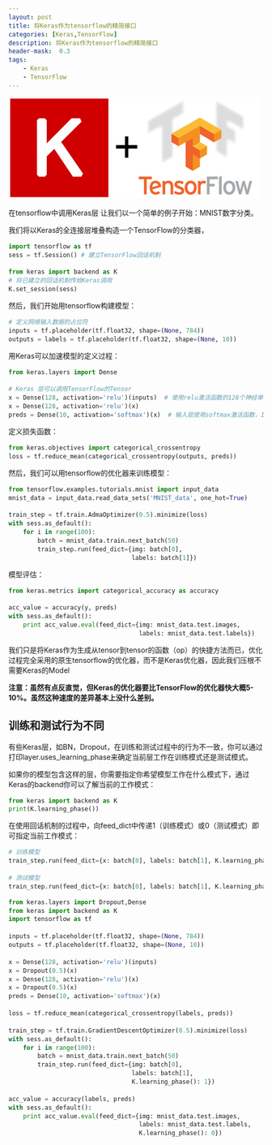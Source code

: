 ```yaml
---
layout: post
title: 将Keras作为tensorflow的精简接口
categories: [Keras,TensorFlow]
description: 将Keras作为tensorflow的精简接口
header-mask:  0.3
tags: 
    - Keras
    - TensorFlow
---
```


![](/img/picture/keras-tensorflow-logo.jpg)

在tensorflow中调用Keras层
让我们以一个简单的例子开始：MNIST数字分类。

我们将以Keras的全连接层堆叠构造一个TensorFlow的分类器，

```python
import tensorflow as tf
sess = tf.Session() # 建立TensorFlow回话机制

from keras import backend as K
# 将已建立的回话机制传给Keras调用
K.set_session(sess) 
```

然后，我们开始用tensorflow构建模型：

```python
# 定义网络输入数据的占位符
inputs = tf.placeholder(tf.float32, shape=(None, 784))
outputs = labels = tf.placeholder(tf.float32, shape=(None, 10))
```
用Keras可以加速模型的定义过程：
```python
from keras.layers import Dense

# Keras 层可以调用TensorFlow的Tensor
x = Dense(128, activation='relu')(inputs)  # 使用relu激活函数的128个神经单元的全连接层
x = Dense(128, activation='relu')(x)
preds = Dense(10, activation='softmax')(x)  # 输入层使用softmax激活函数，10个神经单元（对应分类数）

```

定义损失函数：
```python
from keras.objectives import categorical_crossentropy
loss = tf.reduce_mean(categorical_crossentropy(outputs, preds))
```

然后，我们可以用tensorflow的优化器来训练模型：
```python
from tensorflow.examples.tutorials.mnist import input_data
mnist_data = input_data.read_data_sets('MNIST_data', one_hot=True)

train_step = tf.train.AdmaOptimizer(0.5).minimize(loss)
with sess.as_default():
    for i in range(100):
        batch = mnist_data.train.next_batch(50)
        train_step.run(feed_dict={img: batch[0],
                                  labels: batch[1]})
```
模型评估：
```python
from keras.metrics import categorical_accuracy as accuracy

acc_value = accuracy(y, preds)
with sess.as_default():
    print acc_value.eval(feed_dict={img: mnist_data.test.images,
                                    labels: mnist_data.test.labels})
```

我们只是将Keras作为生成从tensor到tensor的函数（op）的快捷方法而已，优化过程完全采用的原生tensorflow的优化器，而不是Keras优化器，因此我们压根不需要Keras的Model

**注意：虽然有点反直觉，但Keras的优化器要比TensorFlow的优化器快大概5-10%。虽然这种速度的差异基本上没什么差别。**

## 训练和测试行为不同
有些Keras层，如BN，Dropout，在训练和测试过程中的行为不一致，你可以通过打印layer.uses_learning_phase来确定当前层工作在训练模式还是测试模式。

如果你的模型包含这样的层，你需要指定你希望模型工作在什么模式下，通过Keras的backend你可以了解当前的工作模式：
```python
from keras import backend as K
print(K.learning_phase())
```

在使用回话机制的过程中，向feed_dict中传递1（训练模式）或0（测试模式）即可指定当前工作模式：
```python
# 训练模型
train_step.run(feed_dict={x: batch[0], labels: batch[1], K.learning_phase(): 1})

# 测试模型
train_step.run(feed_dict={x: batch[0], labels: batch[1], K.learning_phase(): 0})

```

```python
from keras.layers import Dropout,Dense
from keras import backend as K
import tensorflow as tf

inputs = tf.placeholder(tf.float32, shape=(None, 784))
outputs = tf.placeholder(tf.float32, shape=(None, 10))

x = Dense(128, activation='relu')(inputs)
x = Dropout(0.5)(x)
x = Dense(128, activation='relu')(x)
x = Dropout(0.5)(x)
preds = Dense(10, activation='softmax')(x)

loss = tf.reduce_mean(categorical_crossentropy(labels, preds))

train_step = tf.train.GradientDescentOptimizer(0.5).minimize(loss)
with sess.as_default():
    for i in range(100):
        batch = mnist_data.train.next_batch(50)
        train_step.run(feed_dict={img: batch[0],
                                  labels: batch[1],
                                  K.learning_phase(): 1})

acc_value = accuracy(labels, preds)
with sess.as_default():
    print acc_value.eval(feed_dict={img: mnist_data.test.images,
                                    labels: mnist_data.test.labels,
                                    K.learning_phase(): 0})
```

